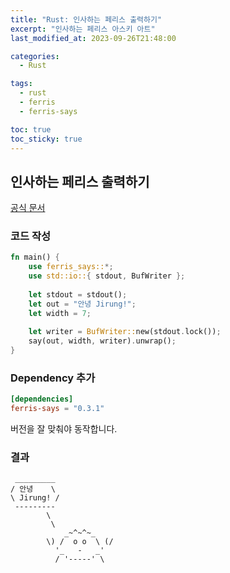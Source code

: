 ```yaml
---
title: "Rust: 인사하는 페리스 출력하기"
excerpt: "인사하는 페리스 아스키 아트"
last_modified_at: 2023-09-26T21:48:00

categories:
  - Rust

tags:
  - rust
  - ferris
  - ferris-says

toc: true
toc_sticky: true
---
```


## 인사하는 페리스 출력하기
[공식 문서](https://docs.rs/ferris-says/latest/ferris_says/fn.say.html)

### 코드 작성
```rust
fn main() {
    use ferris_says::*;
    use std::io::{ stdout, BufWriter };
    
    let stdout = stdout();
    let out = "안녕 Jirung!";
    let width = 7;
    
    let writer = BufWriter::new(stdout.lock());
    say(out, width, writer).unwrap();
}
```

### Dependency 추가
```toml
[dependencies]
ferris-says = "0.3.1"
```
버전을 잘 맞춰야 동작합니다.

### 결과
```
 _________
/ 안녕    \
\ Jirung! /
 ---------
        \
         \
            _~^~^~_
        \) /  o o  \ (/
          '_   -   _'
          / '-----' \
```
